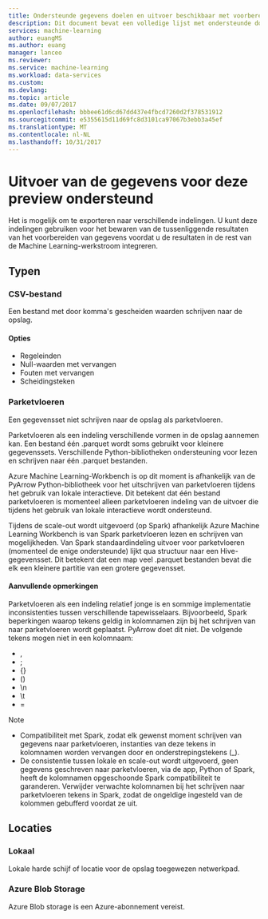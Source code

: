 ```yaml
---
title: Ondersteunde gegevens doelen en uitvoer beschikbaar met voorbereiden van gegevens van Azure Machine Learning | Microsoft Docs
description: Dit document bevat een volledige lijst met ondersteunde doelen en levert als beschikbaar voor Azure Machine Learning gegevens voorbereiden
services: machine-learning
author: euangMS
ms.author: euang
manager: lanceo
ms.reviewer: 
ms.service: machine-learning
ms.workload: data-services
ms.custom: 
ms.devlang: 
ms.topic: article
ms.date: 09/07/2017
ms.openlocfilehash: bbbee61d6cd67dd437e4fbcd7260d2f378531912
ms.sourcegitcommit: e5355615d11d69fc8d3101ca97067b3ebb3a45ef
ms.translationtype: MT
ms.contentlocale: nl-NL
ms.lasthandoff: 10/31/2017
---
```

# <a name="supported-data-exports-for-this-preview"></a>Uitvoer van de gegevens voor deze preview ondersteund 
Het is mogelijk om te exporteren naar verschillende indelingen. U kunt deze indelingen gebruiken voor het bewaren van de tussenliggende resultaten van het voorbereiden van gegevens voordat u de resultaten in de rest van de Machine Learning-werkstroom integreren.

## <a name="types"></a>Typen 
### <a name="csv-file"></a>CSV-bestand 
Een bestand met door komma's gescheiden waarden schrijven naar de opslag.

#### <a name="options"></a>Opties
- Regeleinden
- Null-waarden met vervangen
- Fouten met vervangen 
- Scheidingsteken


### <a name="parquet"></a>Parketvloeren 
Een gegevensset niet schrijven naar de opslag als parketvloeren.

Parketvloeren als een indeling verschillende vormen in de opslag aannemen kan. Een bestand één .parquet wordt soms gebruikt voor kleinere gegevenssets. Verschillende Python-bibliotheken ondersteuning voor lezen en schrijven naar één .parquet bestanden. 

Azure Machine Learning-Workbench is op dit moment is afhankelijk van de PyArrow Python-bibliotheek voor het uitschrijven van parketvloeren tijdens het gebruik van lokale interactieve. Dit betekent dat één bestand parketvloeren is momenteel alleen parketvloeren indeling van de uitvoer die tijdens het gebruik van lokale interactieve wordt ondersteund.

Tijdens de scale-out wordt uitgevoerd (op Spark) afhankelijk Azure Machine Learning Workbench is van Spark parketvloeren lezen en schrijven van mogelijkheden. Van Spark standaardindeling uitvoer voor parketvloeren (momenteel de enige ondersteunde) lijkt qua structuur naar een Hive-gegevensset. Dit betekent dat een map veel .parquet bestanden bevat die elk een kleinere partitie van een grotere gegevensset. 

#### <a name="caveats"></a>Aanvullende opmerkingen 
Parketvloeren als een indeling relatief jonge is en sommige implementatie inconsistenties tussen verschillende tapewisselaars. Bijvoorbeeld, Spark beperkingen waarop tekens geldig in kolomnamen zijn bij het schrijven van naar parketvloeren wordt geplaatst. PyArrow doet dit niet. De volgende tekens mogen niet in een kolomnaam: 
- ,
- ;
- {}
- ()
- \\n
- \\t
- =

>[!NOTE]
>- Compatibiliteit met Spark, zodat elk gewenst moment schrijven van gegevens naar parketvloeren, instanties van deze tekens in kolomnamen worden vervangen door en onderstrepingstekens (_).
>- De consistentie tussen lokale en scale-out wordt uitgevoerd, geen gegevens geschreven naar parketvloeren, via de app, Python of Spark, heeft de kolomnamen opgeschoonde Spark compatibiliteit te garanderen. Verwijder verwachte kolomnamen bij het schrijven naar parketvloeren tekens in Spark, zodat de ongeldige ingesteld van de kolommen gebufferd voordat ze uit.



## <a name="locations"></a>Locaties 
### <a name="local"></a>Lokaal 
Lokale harde schijf of locatie voor de opslag toegewezen netwerkpad.

### <a name="azure-blob-storage"></a>Azure Blob Storage
Azure Blob storage is een Azure-abonnement vereist.

